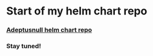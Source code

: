 # Start of my helm chart repo

### [Adeptusnull helm chart repo](https://github.com/adeptusnull/helm-chart)

### Stay tuned!